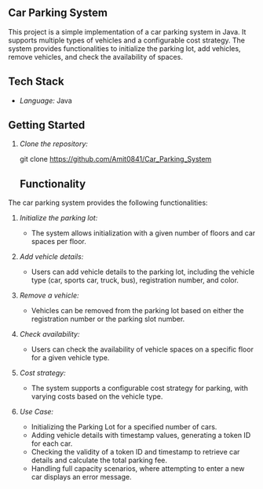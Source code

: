 ## Car Parking System

This project is a simple implementation of a car parking system in Java. It supports multiple types of vehicles and a configurable cost strategy. The system provides functionalities to initialize the parking lot, add vehicles, remove vehicles, and check the availability of spaces.


## Tech Stack

- *Language:* Java


## Getting Started

1. *Clone the repository:*

   git clone https://github.com/Amit0841/Car_Parking_System


   ## Functionality

The car parking system provides the following functionalities:

1. *Initialize the parking lot:*
   - The system allows initialization with a given number of floors and car spaces per floor.

2. *Add vehicle details:*
   - Users can add vehicle details to the parking lot, including the vehicle type (car, sports car, truck, bus), registration number, and color.

3. *Remove a vehicle:*
   - Vehicles can be removed from the parking lot based on either the registration number or the parking slot number.

4. *Check availability:*
   - Users can check the availability of vehicle spaces on a specific floor for a given vehicle type.

5. *Cost strategy:*
   - The system supports a configurable cost strategy for parking, with varying costs based on the vehicle type.

6. *Use Case:*
   - Initializing the Parking Lot for a specified number of cars.
   - Adding vehicle details with timestamp values, generating a token ID for each car.
   - Checking the validity of a token ID and timestamp to retrieve car details and calculate the total parking fee.
   - Handling full capacity scenarios, where attempting to enter a new car displays an error message.
     
